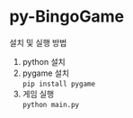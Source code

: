 # py-BingoGame

설치 및 실행 방법
1. python 설치
1. pygame 설치  
`pip install pygame`
1. 게임 실행  
`python main.py`
